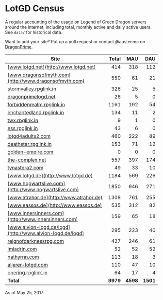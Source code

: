 # LotGD Census
A regular accounting of the usage on Legend of Green Dragon servers around the internet, including total, monthly active and daily active users. See `data/` for historical data.

Want to add your site? Put up a pull request or contact @austenmc on [DragonPrime](http://dragonprime.net).


Site | Total | MAU | DAU
--- | ---:| ---:| ---:
[www.lotgd.net](http://www.lotgd.net)|414|318|112
[www.dragonsofmyth.com](http://www.dragonsofmyth.com)|550|61|21
[stormvalley.rpglink.in](http://stormvalley.rpglink.in)|326|25|5
[dragonprimelogd.net](http://dragonprimelogd.net)|26|5|0
[forbiddenrealm.rpglink.in](http://forbiddenrealm.rpglink.in)|1161|192|54
[enchantedland.rpglink.in](http://enchantedland.rpglink.in)|134|11|2
[twx.rpglink.in](http://twx.rpglink.in)|9|1|0
[ess.rpglink.in](http://ess.rpglink.in)|43|6|0
[lotgd4adults2.com](http://lotgd4adults2.com)|460|222|89
[deathstar.rpglink.in](http://deathstar.rpglink.in)|153|71|12
[golden-empire.com](http://golden-empire.com)|0|0|0
[the-complex.net](http://the-complex.net)|557|397|174
[tynastera2.com](http://tynastera2.com)|49|33|10
[www.lotgd.de](http://www.lotgd.de)|1184|569|226
[www.hogwartslive.com](http://www.hogwartslive.com)|1850|946|271
[www.atrahor.de](http://www.atrahor.de)|1308|761|255
[www.eassos.de](http://www.eassos.de)|535|312|82
[www.innersinners.com](http://www.innersinners.com)|159|65|18
[www.alvion-logd.de/logd](http://www.alvion-logd.de/logd)|295|223|40
[reignofdarknessrpg.com](http://reignofdarknessrpg.com)|427|246|61
[imladrin.com](http://imladrin.com)|52|52|52
[nathyrnn.com](http://nathyrnn.com)|113|18|3
[aljerer-lotgd.com](http://aljerer-lotgd.com)|110|47|10
[onering.rpglink.in](http://onering.rpglink.in)|64|17|4
**Total**|**9979**|**4598**|**1501**

As of May 25, 2017.
